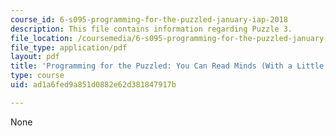 ```yaml
---
course_id: 6-s095-programming-for-the-puzzled-january-iap-2018
description: This file contains information regarding Puzzle 3.
file_location: /coursemedia/6-s095-programming-for-the-puzzled-january-iap-2018/ad1a6fed9a851d0882e62d381847917b_MIT6_S095IAP18_Puzzle_3.pdf
file_type: application/pdf
layout: pdf
title: 'Programming for the Puzzled: You Can Read Minds (With a Little Calibration)'
type: course
uid: ad1a6fed9a851d0882e62d381847917b

---
```

None